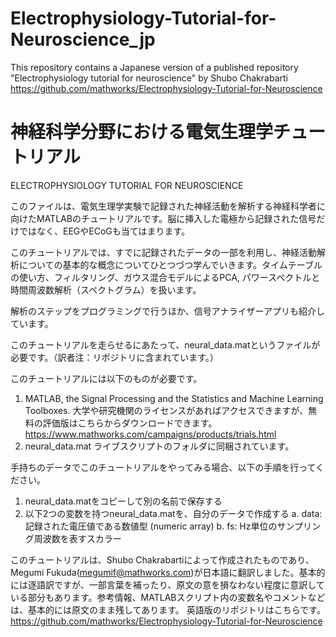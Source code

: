 # Electrophysiology-Tutorial-for-Neuroscience_jp
This repository contains a Japanese version of a published repository "Electrophysiology tutorial for neuroscience" by Shubo Chakrabarti https://github.com/mathworks/Electrophysiology-Tutorial-for-Neuroscience

# 神経科学分野における電気生理学チュートリアル
ELECTROPHYSIOLOGY TUTORIAL FOR NEUROSCIENCE

このファイルは、電気生理学実験で記録された神経活動を解析する神経科学者に向けたMATLABのチュートリアルです。脳に挿入した電極から記録された信号だけではなく、EEGやECoGも当てはまります。

このチュートリアルでは、すでに記録されたデータの一部を利用し、神経活動解析についての基本的な概念についてひとつづつ学んでいきます。タイムテーブルの使い方、フィルタリング、ガウス混合モデルによるPCA, パワースペクトルと時間周波数解析（スペクトグラム）を扱います。

解析のステップをプログラミングで行うほか、信号アナライザーアプリも紹介しています。  

このチュートリアルを走らせるにあたって、neural_data.matというファイルが必要です。（訳者注：リポジトリに含まれています。）

このチュートリアルには以下のものが必要です。
1. MATLAB, the Signal Processing and the Statistics and Machine Learning Toolboxes. 大学や研究機関のライセンスがあればアクセスできますが、無料の評価版はこちらからダウンロードできます。https://www.mathworks.com/campaigns/products/trials.html
2. neural_data.mat ライブスクリプトのフォルダに同梱されています。

手持ちのデータでこのチュートリアルをやってみる場合、以下の手順を行ってください。
1. neural_data.matをコピーして別の名前で保存する
2. 以下2つの変数を持つneural_data.matを、自分のデータで作成する
    a. data: 記録された電圧値である数値型 (numeric array) 
    b. fs: Hz単位のサンプリング周波数を表すスカラー

このチュートリアルは、Shubo Chakrabartiによって作成されたものであり、Megumi Fukuda(megumif@mathworks.com)が日本語に翻訳しました。基本的には逐語訳ですが、一部言葉を補ったり、原文の意を損なわない程度に意訳している部分もあります。参考情報、MATLABスクリプト内の変数名やコメントなどは、基本的には原文のまま残してあります。
英語版のリポジトリはこちらです。
https://github.com/mathworks/Electrophysiology-Tutorial-for-Neuroscience
